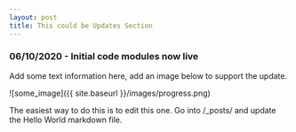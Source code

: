 ```yaml
---
layout: post
title: This could be Updates Section
---
```


### 06/10/2020 - Initial code modules now live

Add some text information here, add an image below to support the update.

![some_image]({{ site.baseurl }}/images/progress.png)

The easiest way to do this is to edit this one. Go into /_posts/ and update the Hello World markdown file.
